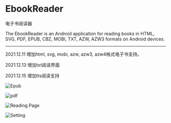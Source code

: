# EbookReader

电子书阅读器

The EbookReader is an Android application for reading books in HTML, SVG, PDF, EPUB, CBZ, MOBI, TXT, AZW, AZW3 formats on Android devices.

-----------------------

2021.12.11 增加html, svg, mobi, azw, azw3, azw4格式电子书支持。

2021.12.13 增加txt阅读界面

2021.12.15 增加tts阅读支持

![Epub](http://gn9394.bvimg.com/14226/f7c14d69601ab702.png)

![pdf](http://gn9394.bvimg.com/14226/c3bb5354e7b266fa.png)

![Reading Page](http://gn9394.bvimg.com/14226/7b02dd183015c479.png)

![Setting](http://gn9394.bvimg.com/14226/bddf370a1ecc3231.png)




